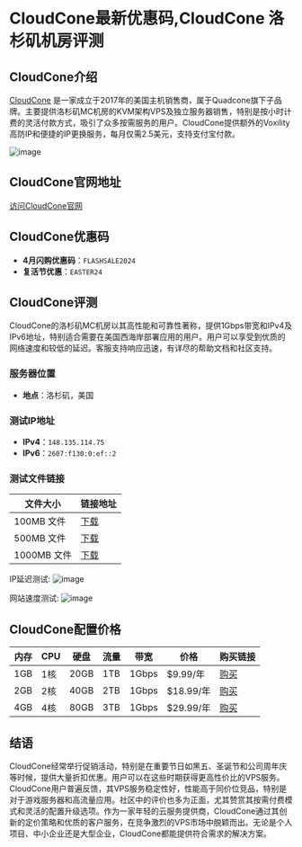 # CloudCone最新优惠码,CloudCone 洛杉矶机房评测

## CloudCone介绍
[CloudCone](https://app.cloudcone.com/?ref=11301) 是一家成立于2017年的美国主机销售商，属于Quadcone旗下子品牌。主要提供洛杉矶MC机房的KVM架构VPS及独立服务器销售，特别是按小时计费的灵活付款方式，吸引了众多按需服务的用户。CloudCone提供额外的Voxility高防IP和便捷的IP更换服务，每月仅需2.5美元，支持支付宝付款。

![image](https://github.com/lyaorimppitchell/CloudCone/assets/157680788/0b65dbc8-7a90-4128-addc-d0d6d9f978d1)

## CloudCone官网地址
[访问CloudCone官网](https://app.cloudcone.com/?ref=11301)

## CloudCone优惠码
- **4月闪购优惠码**：`FLASHSALE2024`
- **复活节优惠**：`EASTER24`

## CloudCone评测

CloudCone的洛杉矶MC机房以其高性能和可靠性著称，提供1Gbps带宽和IPv4及IPv6地址，特别适合需要在美国西海岸部署应用的用户。用户可以享受到优质的网络速度和较低的延迟。客服支持响应迅速，有详尽的帮助文档和社区支持。

### 服务器位置
- **地点**：洛杉矶，美国

### 测试IP地址
- **IPv4**：`148.135.114.75`
- **IPv6**：`2607:f130:0:ef::2`

### 测试文件链接
| 文件大小   | 链接地址                                               |
|------------|-------------------------------------------------------|
| 100MB 文件 | [下载](http://148.135.114.75/100MB.test)              |
| 500MB 文件 | [下载](http://148.135.114.75/500MB.test)              |
| 1000MB 文件| [下载](http://148.135.114.75/1000MB.test)             |

IP延迟测试:
![image](https://github.com/lyaorimppitchell/CloudCone/assets/157680788/6fa740d8-497b-4c60-9153-6752dbafdee9)

网站速度测试:
![image](https://github.com/lyaorimppitchell/CloudCone/assets/157680788/3919d0fb-8324-4a40-b7e2-ee908a6daa20)

## CloudCone配置价格

| 内存 | CPU | 硬盘  | 流量   | 带宽  | 价格    | 购买链接                                          |
|------|-----|-------|--------|-------|---------|-------------------------------------------------|
| 1GB  | 1核 | 20GB  | 1TB    | 1Gbps | $9.99/年 | [购买](https://app.cloudcone.com/?ref=11301) |
| 2GB  | 2核 | 40GB  | 2TB    | 1Gbps | $18.99/年| [购买](https://app.cloudcone.com/?ref=11301) |
| 4GB  | 4核 | 80GB  | 3TB    | 1Gbps | $29.99/年| [购买](https://app.cloudcone.com/?ref=11301) |


## 结语
CloudCone经常举行促销活动，特别是在重要节日如黑五、圣诞节和公司周年庆等时候，提供大量折扣优惠。用户可以在这些时期获得更高性价比的VPS服务。CloudCone用户普遍反馈，其VPS服务稳定性好，性能高于同价位竞品，特别是对于游戏服务器和高流量应用。社区中的评价也多为正面，尤其赞赏其按需付费模式和灵活的配置升级选项。作为一家年轻的云服务提供商，CloudCone通过其创新的定价策略和优质的客户服务，在竞争激烈的VPS市场中脱颖而出。无论是个人项目、中小企业还是大型企业，CloudCone都能提供符合需求的解决方案。

